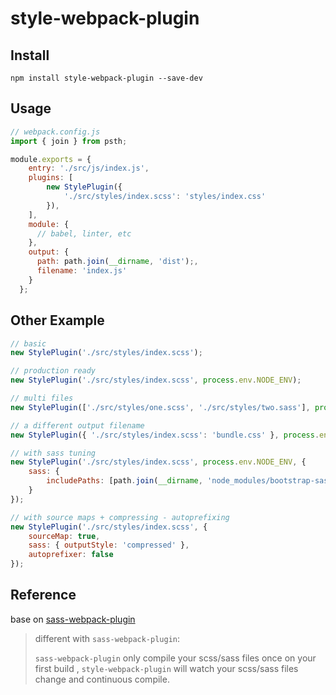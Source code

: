 # style-webpack-plugin

## Install

`npm install style-webpack-plugin --save-dev`

## Usage

```javascript
// webpack.config.js
import { join } from psth;

module.exports = {
    entry: './src/js/index.js',
    plugins: [
        new StylePlugin({
            './src/styles/index.scss': 'styles/index.css'
        }),
    ],
    module: {
      // babel, linter, etc
    },
    output: {
      path: path.join(__dirname, 'dist');,
      filename: 'index.js'
    }
  };
```

## Other Example

```javascript
// basic
new StylePlugin('./src/styles/index.scss');

// production ready
new StylePlugin('./src/styles/index.scss', process.env.NODE_ENV);

// multi files
new StylePlugin(['./src/styles/one.scss', './src/styles/two.sass'], process.env.NODE_ENV);

// a different output filename
new StylePlugin({ './src/styles/index.scss': 'bundle.css' }, process.env.NODE_ENV);

// with sass tuning
new StylePlugin('./src/styles/index.scss', process.env.NODE_ENV, {
    sass: {
        includePaths: [path.join(__dirname, 'node_modules/bootstrap-sass/assets/stylesheets')]
    }
});

// with source maps + compressing - autoprefixing
new StylePlugin('./src/styles/index.scss', {
    sourceMap: true,
    sass: { outputStyle: 'compressed' },
    autoprefixer: false
});

```

## Reference

base on [sass-webpack-plugin](https://github.com/jalkoby/sass-webpack-plugin)

> different with `sass-webpack-plugin`: 
>
> `sass-webpack-plugin` only compile your scss/sass files once on your first build , `style-webpack-plugin` will watch your scss/sass files change and continuous compile.

